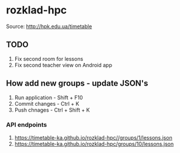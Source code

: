 # rozklad-hpc

Source: http://hpk.edu.ua/timetable

## TODO

1. Fix second room for lessons
1. Fix second teacher view on Android app

## How add new groups - update JSON's

1. Run application - Shift + F10
1. Commit changes - Ctrl + K
1. Push chnages - Ctrl + Shift + K

### API endpoints

1. https://timetable-ka.github.io/rozklad-hpc//groups/1/lessons.json
1. https://timetable-ka.github.io/rozklad-hpc/groups/10/lessons.json

